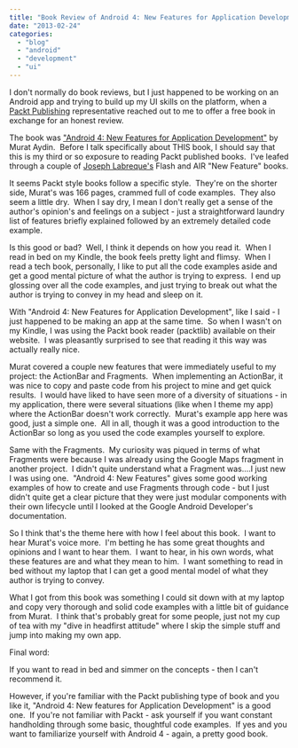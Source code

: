 ```yaml
---
title: "Book Review of Android 4: New Features for Application Development"
date: "2013-02-24"
categories:
  - "blog"
  - "android"
  - "development"
  - "ui"
---
```


I don't normally do book reviews, but I just happened to be working on an Android app and trying to build up my UI skills on the platform, when a [Packt Publishing](http://www.packtpub.com) representative reached out to me to offer a free book in exchange for an honest review.

The book was ["Android 4: New Features for Application Development"](http://www.packtpub.com/android-4-new-features-for-application-development) by Murat Aydin.  Before I talk specifically about THIS book, I should say that this is my third or so exposure to reading Packt published books.  I've leafed through a couple of [Joseph Labreque's](http://inflagrantedelicto.memoryspiral.com/) Flash and AIR "New Feature" books.

It seems Packt style books follow a specific style.  They're on the shorter side, Murat's was 166 pages, crammed full of code examples.  They also seem a little dry.  When I say dry, I mean I don't really get a sense of the author's opinion's and feelings on a subject - just a straightforward laundry list of features briefly explained followed by an extremely detailed code example.

Is this good or bad?  Well, I think it depends on how you read it.  When I read in bed on my Kindle, the book feels pretty light and flimsy.  When I read a tech book, personally, I like to put all the code examples aside and get a good mental picture of what the author is trying to express.  I end up glossing over all the code examples, and just trying to break out what the author is trying to convey in my head and sleep on it.

With "Android 4: New Features for Application Development", like I said - I just happened to be making an app at the same time.  So when I wasn't on my Kindle, I was using the Packt book reader (packtlib) available on their website.  I was pleasantly surprised to see that reading it this way was actually really nice.

Murat covered a couple new features that were immediately useful to my project: the ActionBar and Fragments.  When implementing an ActionBar, it was nice to copy and paste code from his project to mine and get quick results.  I would have liked to have seen more of a diversity of situations - in my application, there were several situations (like when I theme my app) where the ActionBar doesn't work correctly.  Murat's example app here was good, just a simple one.  All in all, though it was a good introduction to the ActionBar so long as you used the code examples yourself to explore.

Same with the Fragments.  My curiosity was piqued in terms of what Fragments were because I was already using the Google Maps fragment in another project.  I didn't quite understand what a Fragment was....I just new I was using one.  "Android 4: New Features" gives some good working examples of how to create and use Fragments through code - but I just didn't quite get a clear picture that they were just modular components with their own lifecycle until I looked at the Google Android Developer's documentation.

So I think that's the theme here with how I feel about this book.  I want to hear Murat's voice more.  I'm betting he has some great thoughts and opinions and I want to hear them.  I want to hear, in his own words, what these features are and what they mean to him.  I want something to read in bed without my laptop that I can get a good mental model of what they author is trying to convey.

What I got from this book was something I could sit down with at my laptop and copy very thorough and solid code examples with a little bit of guidance from Murat.  I think that's probably great for some people, just not my cup of tea with my "dive in headfirst attitude" where I skip the simple stuff and jump into making my own app.

Final word:

If you want to read in bed and simmer on the concepts - then I can't recommend it.

However, if you're familiar with the Packt publishing type of book and you like it, "Android 4: New features for Application Development" is a good one.  If you're not familiar with Packt - ask yourself if you want constant handholding through some basic, thoughtful code examples.  If yes and you want to familiarize yourself with Android 4 - again, a pretty good book.

